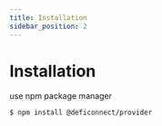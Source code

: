 ```yaml
---
title: Installation
sidebar_position: 2
---
```


# Installation


use npm package manager

```bash npm2yarn
$ npm install @deficonnect/provider
```